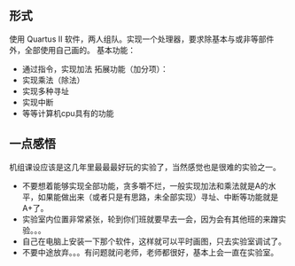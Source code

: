 ## 形式
使用 Quartus II 软件，两人组队。实现一个处理器，要求除基本与或非等部件外，全部使用自己画的。
基本功能：
- 通过指令，实现加法
拓展功能（加分项）：
- 实现乘法（除法）
- 实现多种寻址
- 实现中断
- 等等计算机cpu具有的功能

## 一点感悟
机组课设应该是这几年里最最最好玩的实验了，当然感觉也是很难的实验之一。
- 不要想着能够实现全部功能，贪多嚼不烂，一般实现加法和乘法就是A的水平，如果能做出来（或者只是有思路，未全部实现）寻址、中断等功能就是A+了。
- 实验室内位置非常紧张，轮到你们班就要早去一会，因为会有其他班的来蹭实验。。。
- 自己在电脑上安装一下那个软件，这样就可以平时画图，只去实验室调试了。
- 不要中途放弃。。。有问题就问老师，老师都很好，基本上会一直在实验室。
